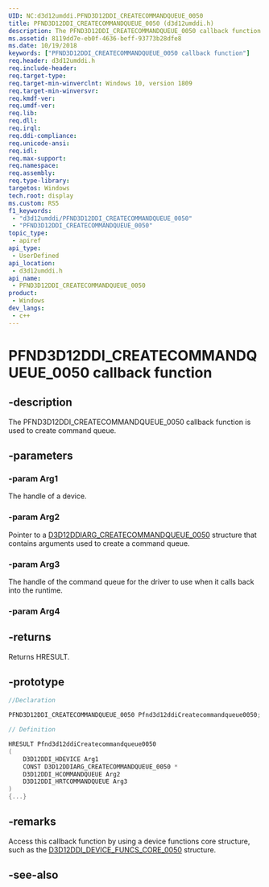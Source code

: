 ```yaml
---
UID: NC:d3d12umddi.PFND3D12DDI_CREATECOMMANDQUEUE_0050
title: PFND3D12DDI_CREATECOMMANDQUEUE_0050 (d3d12umddi.h)
description: The PFND3D12DDI_CREATECOMMANDQUEUE_0050 callback function is used to create command queue.
ms.assetid: 8119dd7e-eb0f-4636-beff-93773b28dfe8
ms.date: 10/19/2018
keywords: ["PFND3D12DDI_CREATECOMMANDQUEUE_0050 callback function"]
req.header: d3d12umddi.h
req.include-header: 
req.target-type: 
req.target-min-winverclnt: Windows 10, version 1809
req.target-min-winversvr: 
req.kmdf-ver: 
req.umdf-ver: 
req.lib: 
req.dll: 
req.irql: 
req.ddi-compliance: 
req.unicode-ansi: 
req.idl: 
req.max-support: 
req.namespace: 
req.assembly: 
req.type-library: 
targetos: Windows
tech.root: display
ms.custom: RS5
f1_keywords:
 - "d3d12umddi/PFND3D12DDI_CREATECOMMANDQUEUE_0050"
 - "PFND3D12DDI_CREATECOMMANDQUEUE_0050"
topic_type:
 - apiref
api_type:
 - UserDefined
api_location:
 - d3d12umddi.h
api_name:
 - PFND3D12DDI_CREATECOMMANDQUEUE_0050
product:
 - Windows
dev_langs:
 - c++
---
```


# PFND3D12DDI_CREATECOMMANDQUEUE_0050 callback function

## -description

The PFND3D12DDI_CREATECOMMANDQUEUE_0050 callback function is used to create command queue.

## -parameters

### -param Arg1

The handle of a device.

### -param Arg2

Pointer to a [D3D12DDIARG_CREATECOMMANDQUEUE_0050](ns-d3d12umddi-d3d12ddiarg_createcommandqueue_0050.md) structure that contains arguments used to create a command queue.

### -param Arg3

The handle of the command queue for the driver to use when it calls back into the runtime.

### -param Arg4

## -returns

Returns HRESULT.

## -prototype

```cpp
//Declaration

PFND3D12DDI_CREATECOMMANDQUEUE_0050 Pfnd3d12ddiCreatecommandqueue0050; 

// Definition

HRESULT Pfnd3d12ddiCreatecommandqueue0050 
(
	D3D12DDI_HDEVICE Arg1
	CONST D3D12DDIARG_CREATECOMMANDQUEUE_0050 *
	D3D12DDI_HCOMMANDQUEUE Arg2
	D3D12DDI_HRTCOMMANDQUEUE Arg3
)
{...}

```

## -remarks

Access this callback function by using a device functions core structure, such as the [D3D12DDI_DEVICE_FUNCS_CORE_0050](ns-d3d12umddi-d3d12ddi_device_funcs_core_0050.md) structure.

## -see-also

